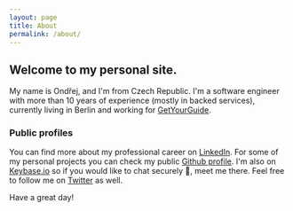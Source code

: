 ```yaml
---
layout: page
title: About
permalink: /about/
---
```


## Welcome to my personal site. 

My name is Ondřej, and I'm from Czech Republic. 
I'm a software engineer with more than 10 years of experience (mostly in backed services), 
currently living in Berlin and working for [GetYourGuide](https://inside.getyourguide.com).

### Public profiles
You can find more about my professional career on [LinkedIn](https://www.linkedin.com/in/ondrejfuhrer).
For some of my personal projects you can check my public [Github profile](https://github.com/ondrejfuhrer).
I'm also on [Keybase.io](https://keybase.io/ondrejfuhrer) so if you would like to chat securely 🔐, meet me there.
Feel free to follow me on [Twitter](https://twitter.com/ondrejfuhrer) as well.

Have a great day!

